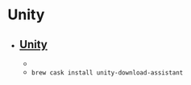 # Unity
- [Unity](https://unity3d.com/unity/)
  - 
  - 
  - `brew cask install unity-download-assistant`
